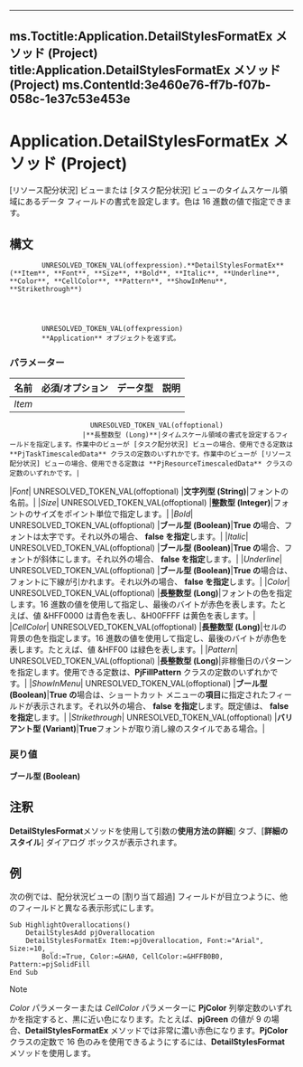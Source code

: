 

---
ms.Toctitle:Application.DetailStylesFormatEx メソッド (Project)
title:Application.DetailStylesFormatEx メソッド (Project)
ms.ContentId:3e460e76-ff7b-f07b-058c-1e37c53e453e
---
# Application.DetailStylesFormatEx メソッド (Project)




[リソース配分状況] ビューまたは [タスク配分状況] ビューのタイムスケール領域にあるデータ フィールドの書式を設定します。色は 16 進数の値で指定できます。

## 構文

            UNRESOLVED_TOKEN_VAL(offexpression).**DetailStylesFormatEx**(**Item**, **Font**, **Size**, **Bold**, **Italic**, **Underline**, **Color**, **CellColor**, **Pattern**, **ShowInMenu**, **Strikethrough**)




            UNRESOLVED_TOKEN_VAL(offexpression)
            **Application** オブジェクトを返す式。

### パラメーター

|**名前**|**必須/オプション**|**データ型**|**説明**|
|---|---|---|---|
|*Item*|
                        UNRESOLVED_TOKEN_VAL(offoptional)
                      |**長整数型 (Long)**|タイムスケール領域の書式を設定するフィールドを指定します。作業中のビューが [タスク配分状況] ビューの場合、使用できる定数は **PjTaskTimescaledData** クラスの定数のいずれかです。作業中のビューが [リソース配分状況] ビューの場合、使用できる定数は **PjResourceTimescaledData** クラスの定数のいずれかです。|
|*Font*|
                        UNRESOLVED_TOKEN_VAL(offoptional)
                      |**文字列型 (String)**|フォントの名前。|
|*Size*|
                        UNRESOLVED_TOKEN_VAL(offoptional)
                      |**整数型 (Integer)**|フォントのサイズをポイント単位で指定します。|
|*Bold*|
                        UNRESOLVED_TOKEN_VAL(offoptional)
                      |**ブール型 (Boolean)**|**True の**場合、フォントは太字です。それ以外の場合、 **false を指定**します。|
|*Italic*|
                        UNRESOLVED_TOKEN_VAL(offoptional)
                      |**ブール型 (Boolean)**|**True の**場合、フォントが斜体にします。それ以外の場合、 **false を指定**します。|
|*Underline*|
                        UNRESOLVED_TOKEN_VAL(offoptional)
                      |**ブール型 (Boolean)**|**True の**場合は、フォントに下線が引かれます。それ以外の場合、 **false を指定**します。|
|*Color*|
                        UNRESOLVED_TOKEN_VAL(offoptional)
                      |**長整数型 (Long)**|フォントの色を指定します。16 進数の値を使用して指定し、最後のバイトが赤色を表します。たとえば、値 &HFF0000 は青色を表し、&H00FFFF は黄色を表します。|
|*CellColor*|
                        UNRESOLVED_TOKEN_VAL(offoptional)
                      |**長整数型 (Long)**|セルの背景の色を指定します。16 進数の値を使用して指定し、最後のバイトが赤色を表します。たとえば、値 &HFF00 は緑色を表します。|
|*Pattern*|
                        UNRESOLVED_TOKEN_VAL(offoptional)
                      |**長整数型 (Long)**|非稼働日のパターンを指定します。使用できる定数は、**PjFillPattern** クラスの定数のいずれかです。|
|*ShowInMenu*|
                        UNRESOLVED_TOKEN_VAL(offoptional)
                      |**ブール型 (Boolean)**|**True の**場合は、ショートカット メニューの**項目**に指定されたフィールドが表示されます。それ以外の場合、 **false を指定**します。既定値は、 **false を指定**します。|
|*Strikethrough*|
                        UNRESOLVED_TOKEN_VAL(offoptional)
                      |**バリアント型 (Variant)**|**True**フォントが取り消し線のスタイルである場合。|



### 戻り値
**ブール型 (Boolean)**





## 注釈
**DetailStylesFormat**メソッドを使用して引数の**使用方法の詳細**] タブ、[**詳細のスタイル**] ダイアログ ボックスが表示されます。



## 例
次の例では、配分状況ビューの [割り当て超過] フィールドが目立つように、他のフィールドと異なる表示形式にします。

```vba
Sub HighlightOverallocations() 
    DetailStylesAdd pjOverallocation 
    DetailStylesFormatEx Item:=pjOverallocation, Font:="Arial", Size:=10, _ 
        Bold:=True, Color:=&HA0, CellColor:=&HFFB0B0, Pattern:=pjSolidFill 
End Sub
```




>[!NOTE]
>*Color* パラメーターまたは *CellColor* パラメーターに **PjColor** 列挙定数のいずれかを指定すると、黒に近い色になります。たとえば、**pjGreen** の値が 9 の場合、**DetailStylesFormatEx** メソッドでは非常に濃い赤色になります。**PjColor** クラスの定数で 16 色のみを使用できるようにするには、**DetailStylesFormat** メソッドを使用します。







